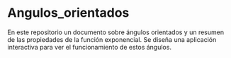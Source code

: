 # Angulos_orientados
En este repositorio un documento sobre ángulos orientados y un resumen de las propiedades de la función exponencial. Se diseña una aplicación interactiva para ver el funcionamiento de estos ángulos.
